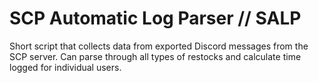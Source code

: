 # SCP Automatic Log Parser // SALP
Short script that collects data from exported Discord messages from the SCP server. Can parse through all types of restocks and calculate time logged for individual users.
